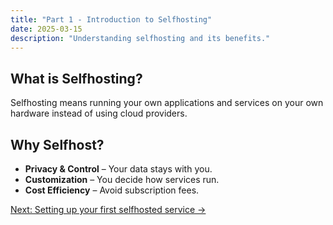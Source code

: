 ```yaml
---
title: "Part 1 - Introduction to Selfhosting"
date: 2025-03-15
description: "Understanding selfhosting and its benefits."
---
```


## What is Selfhosting?
Selfhosting means running your own applications and services on your own hardware instead of using cloud providers.

## Why Selfhost?
- **Privacy & Control** – Your data stays with you.
- **Customization** – You decide how services run.
- **Cost Efficiency** – Avoid subscription fees.

[Next: Setting up your first selfhosted service →](./part-2-setting-up/)
